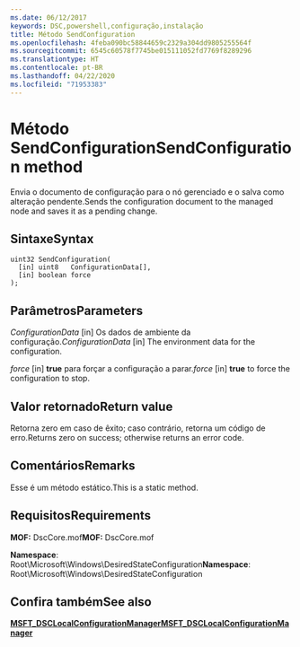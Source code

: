 ```yaml
---
ms.date: 06/12/2017
keywords: DSC,powershell,configuração,instalação
title: Método SendConfiguration
ms.openlocfilehash: 4feba090bc58844659c2329a304dd9805255564f
ms.sourcegitcommit: 6545c60578f7745be015111052fd7769f8289296
ms.translationtype: HT
ms.contentlocale: pt-BR
ms.lasthandoff: 04/22/2020
ms.locfileid: "71953383"
---
```

# <a name="sendconfiguration-method"></a><span data-ttu-id="cacdc-103">Método SendConfiguration</span><span class="sxs-lookup"><span data-stu-id="cacdc-103">SendConfiguration method</span></span>

<span data-ttu-id="cacdc-104">Envia o documento de configuração para o nó gerenciado e o salva como alteração pendente.</span><span class="sxs-lookup"><span data-stu-id="cacdc-104">Sends the configuration document to the managed node and saves it as a pending change.</span></span>

## <a name="syntax"></a><span data-ttu-id="cacdc-105">Sintaxe</span><span class="sxs-lookup"><span data-stu-id="cacdc-105">Syntax</span></span>

```mof
uint32 SendConfiguration(
  [in] uint8   ConfigurationData[],
  [in] boolean force
);
```

## <a name="parameters"></a><span data-ttu-id="cacdc-106">Parâmetros</span><span class="sxs-lookup"><span data-stu-id="cacdc-106">Parameters</span></span>

<span data-ttu-id="cacdc-107">*ConfigurationData* \[in\] Os dados de ambiente da configuração.</span><span class="sxs-lookup"><span data-stu-id="cacdc-107">*ConfigurationData* \[in\] The environment data for the configuration.</span></span>

<span data-ttu-id="cacdc-108">*force* \[in\] **true** para forçar a configuração a parar.</span><span class="sxs-lookup"><span data-stu-id="cacdc-108">*force* \[in\] **true** to force the configuration to stop.</span></span>

## <a name="return-value"></a><span data-ttu-id="cacdc-109">Valor retornado</span><span class="sxs-lookup"><span data-stu-id="cacdc-109">Return value</span></span>

<span data-ttu-id="cacdc-110">Retorna zero em caso de êxito; caso contrário, retorna um código de erro.</span><span class="sxs-lookup"><span data-stu-id="cacdc-110">Returns zero on success; otherwise returns an error code.</span></span>

## <a name="remarks"></a><span data-ttu-id="cacdc-111">Comentários</span><span class="sxs-lookup"><span data-stu-id="cacdc-111">Remarks</span></span>

<span data-ttu-id="cacdc-112">Esse é um método estático.</span><span class="sxs-lookup"><span data-stu-id="cacdc-112">This is a static method.</span></span>

## <a name="requirements"></a><span data-ttu-id="cacdc-113">Requisitos</span><span class="sxs-lookup"><span data-stu-id="cacdc-113">Requirements</span></span>

<span data-ttu-id="cacdc-114">**MOF:** DscCore.mof</span><span class="sxs-lookup"><span data-stu-id="cacdc-114">**MOF:** DscCore.mof</span></span>

<span data-ttu-id="cacdc-115">**Namespace**: Root\Microsoft\Windows\DesiredStateConfiguration</span><span class="sxs-lookup"><span data-stu-id="cacdc-115">**Namespace**: Root\Microsoft\Windows\DesiredStateConfiguration</span></span>

## <a name="see-also"></a><span data-ttu-id="cacdc-116">Confira também</span><span class="sxs-lookup"><span data-stu-id="cacdc-116">See also</span></span>

[<span data-ttu-id="cacdc-117">**MSFT_DSCLocalConfigurationManager**</span><span class="sxs-lookup"><span data-stu-id="cacdc-117">**MSFT_DSCLocalConfigurationManager**</span></span>](msft-dsclocalconfigurationmanager.md)
